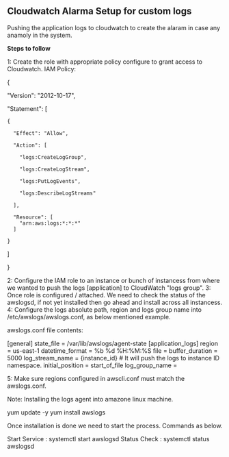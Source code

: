 Cloudwatch Alarma Setup for custom logs
-----------------------------------------------------------------------
Pushing the application logs to cloudwatch to create the alaram in case any anamoly in the system.

**Steps to follow**

1: Create the role with appropriate policy configure to grant access to Cloudwatch.
IAM Policy:

{

  "Version": "2012-10-17",
  
  "Statement": [
  
    {
    
      "Effect": "Allow",
      
      "Action": [
      
        "logs:CreateLogGroup",
        
        "logs:CreateLogStream",
        
        "logs:PutLogEvents",
        
        "logs:DescribeLogStreams"
    
      ],
    
      "Resource": [
        "arn:aws:logs:*:*:*"  
      ]
    
    }
  
  ]

}

2: Configure the IAM role to an instance or bunch of instancess from where we wanted to push the logs [application] to CloudWatch "logs group".
3: Once role is configured / attached. We need to check the status of the awslogsd, if not yet installed then go ahead and install across all instancess.
4: Configure the logs absolute path, region and logs group name into /etc/awslogs/awslogs.conf, as below mentioned example. 

awslogs.conf file contents:

[general]
state_file = /var/lib/awslogs/agent-state
[application_logs]
region = us-east-1
datetime_format = %b %d %H:%M:%S
file = <Application logs absolute Path>
buffer_duration = 5000
log_stream_name = {instance_id} # It will push the logs to instance ID namespace.
initial_position = start_of_file
log_group_name = <Logs Group Name>

5: Make sure regions configured in awscli.conf must match the awslogs.conf.

Note: Installing the logs agent into amazone linux machine. 

yum update -y 
yum install awslogs

Once installation is done we need to start the process. Commands as below.

Start Service : systemctl start awslogsd
Status Check  : systemctl status awslogsd
